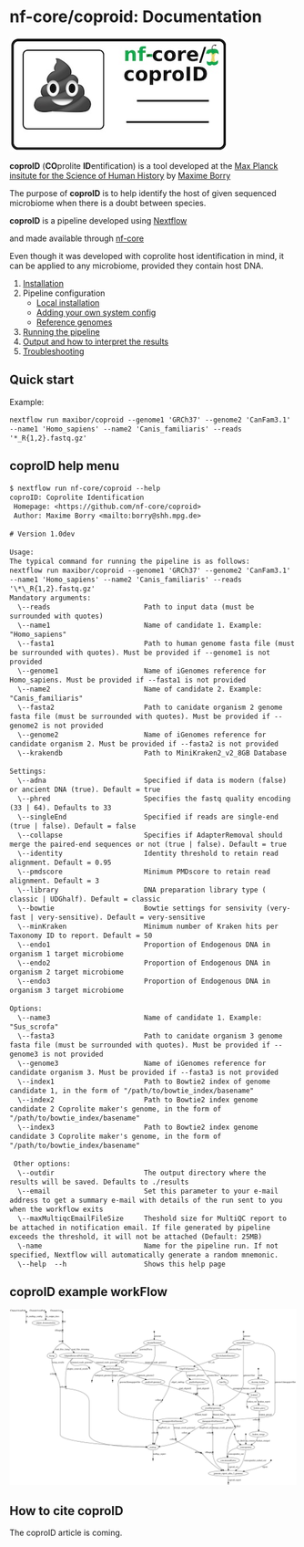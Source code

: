 # nf-core/coproid: Documentation

![logo](source/_static/img/coproid_logo_small.jpg)

**coproID** (**CO**prolite **ID**entification) is a tool developed at the
[Max Planck insitute for the Science of Human History](http://www.shh.mpg.de/en)
by [Maxime Borry](https://github.com/maxibor)

The purpose of **coproID** is to help identify the host of given sequenced
microbiome when there is a doubt between species.

**coproID** is a pipeline developed using [Nextflow](https://www.nextflow.io/)

and made available through [nf-core](https://github.com/nf-core)

Even though it was developed with coprolite host identification in mind, it can
 be applied to any microbiome, provided they contain host DNA.

1.  [Installation](https://nf-co.re/usage/installation)
2.  Pipeline configuration
    -   [Local installation](https://nf-co.re/usage/local_installation)
    -   [Adding your own system config](https://nf-co.re/usage/adding_own_config)
    -   [Reference genomes](https://nf-co.re/usage/reference_genomes)
3.  [Running the pipeline](usage.md)
4.  [Output and how to interpret the results](output.md)
5.  [Troubleshooting](https://nf-co.re/usage/troubleshooting)

## Quick start

Example:

    nextflow run maxibor/coproid --genome1 'GRCh37' --genome2 'CanFam3.1' --name1 'Homo_sapiens' --name2 'Canis_familiaris' --reads '*_R{1,2}.fastq.gz'

## coproID help menu

    $ nextflow run nf-core/coproid --help
    coproID: Coprolite Identification
     Homepage: <https://github.com/nf-core/coproid>
     Author: Maxime Borry <mailto:borry@shh.mpg.de>

    # Version 1.0dev

    Usage:
    The typical command for running the pipeline is as follows:
    nextflow run maxibor/coproid --genome1 'GRCh37' --genome2 'CanFam3.1' --name1 'Homo_sapiens' --name2 'Canis_familiaris' --reads '\*\_R{1,2}.fastq.gz'
    Mandatory arguments:
      \--reads                       Path to input data (must be surrounded with quotes)
      \--name1                       Name of candidate 1. Example: "Homo_sapiens"
      \--fasta1                      Path to human genome fasta file (must be surrounded with quotes). Must be provided if --genome1 is not provided
      \--genome1                     Name of iGenomes reference for Homo_sapiens. Must be provided if --fasta1 is not provided
      \--name2                       Name of candidate 2. Example: "Canis_familiaris"
      \--fasta2                      Path to canidate organism 2 genome fasta file (must be surrounded with quotes). Must be provided if --genome2 is not provided
      \--genome2                     Name of iGenomes reference for candidate organism 2. Must be provided if --fasta2 is not provided
      \--krakendb                    Path to MiniKraken2_v2_8GB Database

    Settings:
      \--adna                        Specified if data is modern (false) or ancient DNA (true). Default = true
      \--phred                       Specifies the fastq quality encoding (33 | 64). Defaults to 33
      \--singleEnd                   Specified if reads are single-end (true | false). Default = false
      \--collapse                    Specifies if AdapterRemoval should merge the paired-end sequences or not (true | false). Default = true
      \--identity                    Identity threshold to retain read alignment. Default = 0.95
      \--pmdscore                    Minimum PMDscore to retain read alignment. Default = 3
      \--library                     DNA preparation library type ( classic | UDGhalf). Default = classic
      \--bowtie                      Bowtie settings for sensivity (very-fast | very-sensitive). Default = very-sensitive
      \--minKraken                   Minimum number of Kraken hits per Taxonomy ID to report. Default = 50
      \--endo1                       Proportion of Endogenous DNA in organism 1 target microbiome
      \--endo2                       Proportion of Endogenous DNA in organism 2 target microbiome
      \--endo3                       Proportion of Endogenous DNA in organism 3 target microbiome

    Options:
      \--name3                       Name of candidate 1. Example: "Sus_scrofa"
      \--fasta3                      Path to canidate organism 3 genome fasta file (must be surrounded with quotes). Must be provided if --genome3 is not provided
      \--genome3                     Name of iGenomes reference for candidate organism 3. Must be provided if --fasta3 is not provided
      \--index1                      Path to Bowtie2 index of genome candidate 1, in the form of "/path/to/bowtie_index/basename"
      \--index2                      Path to Bowtie2 index genome candidate 2 Coprolite maker's genome, in the form of "/path/to/bowtie_index/basename"
      \--index3                      Path to Bowtie2 index genome candidate 3 Coprolite maker's genome, in the form of "/path/to/bowtie_index/basename"

     Other options:
      \--outdir                      The output directory where the results will be saved. Defaults to ./results
      \--email                       Set this parameter to your e-mail address to get a summary e-mail with details of the run sent to you when the workflow exits
      \--maxMultiqcEmailFileSize     Theshold size for MultiQC report to be attached in notification email. If file generated by pipeline exceeds the threshold, it will not be attached (Default: 25MB)
      \-name                         Name for the pipeline run. If not specified, Nextflow will automatically generate a random mnemonic.
      \--help  --h                   Shows this help page

## coproID example workFlow

![dag](source/_static/img/coproid_dag.png)

## How to cite coproID

The coproID article is coming.

